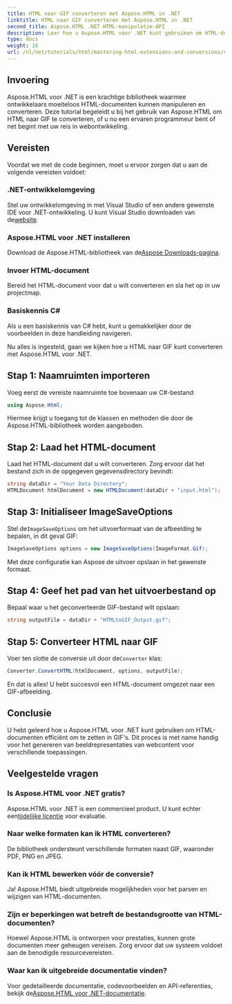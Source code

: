 ```yaml
---
title: HTML naar GIF converteren met Aspose.HTML in .NET
linktitle: HTML naar GIF converteren met Aspose.HTML in .NET
second_title: Aspose.HTML .NET HTML-manipulatie-API
description: Leer hoe u Aspose.HTML voor .NET kunt gebruiken om HTML-documenten naadloos om te zetten in GIF-afbeeldingen. Deze uitgebreide gids leidt u stap voor stap door de gids.
type: docs
weight: 16
url: /nl/net/tutorials/html/mastering-html-extensions-and-conversions/converting-html-to-gif/
---
```

## Invoering

Aspose.HTML voor .NET is een krachtige bibliotheek waarmee ontwikkelaars moeiteloos HTML-documenten kunnen manipuleren en converteren. Deze tutorial begeleidt u bij het gebruik van Aspose.HTML om HTML naar GIF te converteren, of u nu een ervaren programmeur bent of net begint met uw reis in webontwikkeling.

## Vereisten

Voordat we met de code beginnen, moet u ervoor zorgen dat u aan de volgende vereisten voldoet:

### .NET-ontwikkelomgeving 

 Stel uw ontwikkelomgeving in met Visual Studio of een andere gewenste IDE voor .NET-ontwikkeling. U kunt Visual Studio downloaden van de[website](https://visualstudio.microsoft.com/downloads/).

### Aspose.HTML voor .NET installeren

 Download de Aspose.HTML-bibliotheek van de[Aspose Downloads-pagina](https://releases.aspose.com/html/net/).

### Invoer HTML-document

Bereid het HTML-document voor dat u wilt converteren en sla het op in uw projectmap.

### Basiskennis C#

Als u een basiskennis van C# hebt, kunt u gemakkelijker door de voorbeelden in deze handleiding navigeren.

Nu alles is ingesteld, gaan we kijken hoe u HTML naar GIF kunt converteren met Aspose.HTML voor .NET.

## Stap 1: Naamruimten importeren

Voeg eerst de vereiste naamruimte toe bovenaan uw C#-bestand:

```csharp
using Aspose.Html;
```

Hiermee krijgt u toegang tot de klassen en methoden die door de Aspose.HTML-bibliotheek worden aangeboden.

## Stap 2: Laad het HTML-document

Laad het HTML-document dat u wilt converteren. Zorg ervoor dat het bestand zich in de opgegeven gegevensdirectory bevindt:

```csharp
string dataDir = "Your Data Directory";
HTMLDocument htmlDocument = new HTMLDocument(dataDir + "input.html");
```

## Stap 3: Initialiseer ImageSaveOptions

 Stel de`ImageSaveOptions` om het uitvoerformaat van de afbeelding te bepalen, in dit geval GIF:

```csharp
ImageSaveOptions options = new ImageSaveOptions(ImageFormat.Gif);
```

Met deze configuratie kan Aspose de uitvoer opslaan in het gewenste formaat.

## Stap 4: Geef het pad van het uitvoerbestand op

Bepaal waar u het geconverteerde GIF-bestand wilt opslaan:

```csharp
string outputFile = dataDir + "HTMLtoGIF_Output.gif";
```

## Stap 5: Converteer HTML naar GIF

Voer ten slotte de conversie uit door de`Converter` klas:

```csharp
Converter.ConvertHTML(htmlDocument, options, outputFile);
```

En dat is alles! U hebt succesvol een HTML-document omgezet naar een GIF-afbeelding.

## Conclusie

U hebt geleerd hoe u Aspose.HTML voor .NET kunt gebruiken om HTML-documenten efficiënt om te zetten in GIF's. Dit proces is met name handig voor het genereren van beeldrepresentaties van webcontent voor verschillende toepassingen.

## Veelgestelde vragen

### Is Aspose.HTML voor .NET gratis?  
 Aspose.HTML voor .NET is een commercieel product. U kunt echter een[tijdelijke licentie](https://purchase.conholdate.com/temporary-license/) voor evaluatie.

### Naar welke formaten kan ik HTML converteren?  
De bibliotheek ondersteunt verschillende formaten naast GIF, waaronder PDF, PNG en JPEG.

### Kan ik HTML bewerken vóór de conversie?  
Ja! Aspose.HTML biedt uitgebreide mogelijkheden voor het parsen en wijzigen van HTML-documenten.

### Zijn er beperkingen wat betreft de bestandsgrootte van HTML-documenten?  
Hoewel Aspose.HTML is ontworpen voor prestaties, kunnen grote documenten meer geheugen vereisen. Zorg ervoor dat uw systeem voldoet aan de benodigde resourcevereisten.

### Waar kan ik uitgebreide documentatie vinden?  
 Voor gedetailleerde documentatie, codevoorbeelden en API-referenties, bekijk de[Aspose.HTML voor .NET-documentatie](https://reference.aspose.com/html/net/).